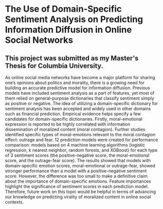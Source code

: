 # The Use of Domain-Specific Sentiment Analysis on Predicting Information Diffusion in Online Social Networks
## This project was submitted as my Master's Thesis for Columbia University.

As online social media networks have become a major platform for sharing one’s opinions about politics and morality, there is a growing need for building an accurate predictive model for information diffusion. Previous models have included sentiment analysis as a part of features, yet most of them relied on general-purpose dictionaries that classify sentiment simply as positive or negative. The idea of utilizing a domain-specific dictionary for sentiment analysis has been accepted and widely used in other domains such as financial prediction. Empirical evidence helps specify a few candidates for domain-specific dictionaries. Firstly, moral-emotional expression is reported to be highly correlated with information dissemination of moralized content (moral contagion). Further studies identified specific types of moral-emotions relevant to the moral contagion effect: outrage and fear. 12 prediction models were created for performance comparison: models based on 4 machine learning algorithms (logistic regression, k nearest neighbor, random forests, and XGBoost) for each type of 3 sentiment scores (the positive-negative score, the moral-emotional score, and the outrage-fear score). The results showed that models with domain-specific emotion scores, moral-emotional or outrage-fear, showed stronger performance than a model with a positive-negative sentiment score. However, the difference was too small to make a definitive claim about the importance of domain-specific emotions. Feature importances highlight the significance of sentiment scores in each prediction model. Therefore, future work on this topic would be helpful in terms of advancing our knowledge on predicting virality of moralized content in online social contexts.
